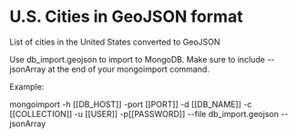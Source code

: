 # U.S. Cities in GeoJSON format

List of cities in the United States converted to GeoJSON

Use db_import.geojson to import to MongoDB.
Make sure to include --jsonArray at the end of your mongoimport command.

Example:

mongoimport -h [[DB_HOST]] -port [[PORT]] -d [[DB_NAME]] -c [[COLLECTION]] -u [[USER]] -p[[PASSWORD]] --file db_import.geojson --jsonArray
